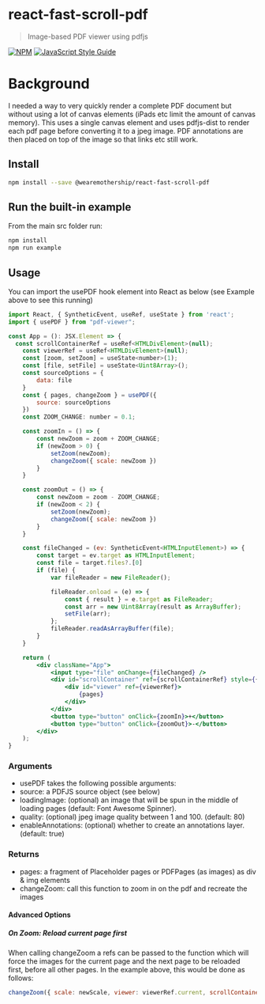 # react-fast-scroll-pdf

> Image-based PDF viewer using pdfjs

[![NPM](https://img.shields.io/npm/v/react-fast-scroll-pdf.svg)](https://www.npmjs.com/package/react-fast-scroll-pdf) [![JavaScript Style Guide](https://img.shields.io/badge/code_style-standard-brightgreen.svg)](https://standardjs.com)

# Background
I needed a way to very quickly render a complete PDF document but without using a lot of canvas elements (iPads etc limit the amount of canvas memory). This uses a single canvas element 
and uses pdfjs-dist to render each pdf page before converting it to a jpeg image. PDF annotations are then placed on top of the image so that links etc still work.

## Install
```bash
npm install --save @wearemothership/react-fast-scroll-pdf
```

## Run the built-in example
From the main src folder run:
```bash
npm install
npm run example
```

## Usage

You can import the usePDF hook element into React as below (see Example above to see this running)
```jsx
import React, { SyntheticEvent, useRef, useState } from 'react';
import { usePDF } from "pdf-viewer";

const App = (): JSX.Element => {
  const scrollContainerRef = useRef<HTMLDivElement>(null);
	const viewerRef = useRef<HTMLDivElement>(null);
	const [zoom, setZoom] = useState<number>(1);
	const [file, setFile] = useState<Uint8Array>();
	const sourceOptions = {
		data: file
	}
	const { pages, changeZoom } = usePDF({
		source: sourceOptions
	})
	const ZOOM_CHANGE: number = 0.1;

	const zoomIn = () => {
		const newZoom = zoom + ZOOM_CHANGE;
		if (newZoom > 0) {
			setZoom(newZoom);
			changeZoom({ scale: newZoom })
		}
	}

	const zoomOut = () => {
		const newZoom = zoom - ZOOM_CHANGE;
		if (newZoom < 2) {
			setZoom(newZoom);
			changeZoom({ scale: newZoom })
		}
	}

	const fileChanged = (ev: SyntheticEvent<HTMLInputElement>) => {
		const target = ev.target as HTMLInputElement;
		const file = target.files?.[0]
		if (file) {
			var fileReader = new FileReader();  

			fileReader.onload = (e) => {
				const { result } = e.target as FileReader;
				const arr = new Uint8Array(result as ArrayBuffer);
				setFile(arr);
			};
			fileReader.readAsArrayBuffer(file);
		}
	}

	return (
		<div className="App">
			<input type="file" onChange={fileChanged} />
			<div id="scrollContainer" ref={scrollContainerRef} style={{ overflow: "scroll", height: "800px" }}>
				<div id="viewer" ref={viewerRef}>
					{pages}
				</div>
			</div>
			<button type="button" onClick={zoomIn}>+</button>
			<button type="button" onClick={zoomOut}>-</button>
		</div>
	);
}
```

### Arguments
- usePDF takes the following possible arguments: 
- source: a PDFJS source object (see below)
- loadingImage: (optional) an image that will be spun in the middle of loading pages (default: Font Awesome Spinner).
- quality: (optional) jpeg image quality between 1 and 100. (default: 80)
- enableAnnotations: (optional) whether to create an annotations layer. (default: true)

### Returns
- pages: a fragment of Placeholder pages or PDFPages (as images) as div & img elements
- changeZoom: call this function to zoom in on the pdf and recreate the images

#### Advanced Options
##### On Zoom: Reload current page first
When calling changeZoom a refs can be passed to the function which will force the images for the current page and the next page to be reloaded first, before all other pages.
In the example above, this would be done as follows: 

```jsx
changeZoom({ scale: newScale, viewer: viewerRef.current, scrollContainer: scrollContainerRef.current })
```
